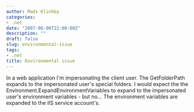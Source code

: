 ```yaml
---
author: Mads Klinkby
categories:
- .net
date: "2007-06-06T22:00:00Z"
description: ""
draft: false
slug: environmental-issue
tags:
- .net
title: Environmental issue
---
```



In a web application I'm impersonating the client user. The GetFolderPath expands to the impersonated user's special folders. I would expect the the Environment.ExpandEnvironmentVariables to expand to the impersonated user's environment variables - but no... The environment variables are expanded to the IIS service account's.

